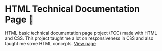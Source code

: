 # HTML Technical Documentation Page 🧾
HTML basic technical documentation page project (FCC) made with HTML and CSS. This project taught me a lot on responsiveness in CSS and also taught me some HTML concepts.
[View page](https://jv-aquino.github.io/Technical-Documentation-Page/)